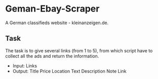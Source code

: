 # Geman-Ebay-Scraper
A German classifieds website - kleinanzeigen.de.

## Task 
The task is to give several links (from 1 to 5), from which script have to collect all the ads and return the information.
* Input:
Links
* Output:
Title
Price
Location
Text
Description
Note
Link
